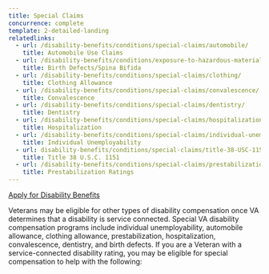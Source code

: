 ```yaml
---
title: Special Claims
concurrence: complete
template: 2-detailed-landing
relatedlinks:
  - url: /disability-benefits/conditions/special-claims/automobile/
    title: Automobile Use Claims
  - url: /disability-benefits/conditions/exposure-to-hazardous-materials/birth-defects/index.html
    title: Birth Defects/Spina Bifida
  - url: /disability-benefits/conditions/special-claims/clothing/
    title: Clothing Allowance
  - url: /disability-benefits/conditions/special-claims/convalescence/
    title: Convalescence
  - url: /disability-benefits/conditions/special-claims/dentistry/
    title: Dentistry
  - url: /disability-benefits/conditions/special-claims/hospitalization/
    title: Hospitalization
  - url: /disability-benefits/conditions/special-claims/individual-unemployability
    title: Individual Unemployability
  - url: disability-benefits/conditions/special-claims/title-38-USC-1151/">
    title: Title 38 U.S.C. 1151
  - url: /disability-benefits/conditions/special-claims/prestabilization/
    title: Prestabilization Ratings
---
```


<div class="main" role="main" markdown="0">

<div class="va-action-bar--header">
  <div class="row">
    <div class="small-12 columns">
      <a class="usa-button-primary va-button-primary" href="/disability-benefits/apply-for-benefits/">Apply for Disability Benefits</a>
    </div>
  </div>
</div>

<div class="section one" markdown="0">
<div class="primary" markdown="0">
<div class="row" markdown="0">
<div class="small-12 columns" markdown="1">

Veterans may be eligible for other types of disability compensation once VA determines that a disability is service connected. Special VA disability compensation programs include individual unemployability, automobile allowance, clothing allowance, prestabilization, hospitalization, convalescence, dentistry, and birth defects. If you are a Veteran with a service-connected disability rating, you may be eligible for special compensation to help with the following:

</div>
</div>
</div>
